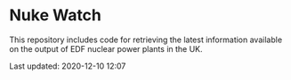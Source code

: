# Nuke Watch

This repository includes code for retrieving the latest information available on the output of EDF nuclear power plants in the UK.

Last updated: 2020-12-10 12:07